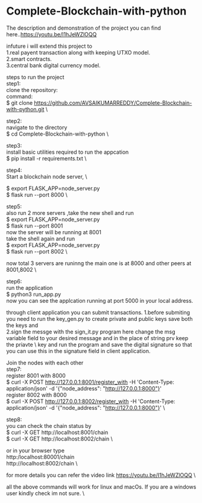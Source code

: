 # Complete-Blockchain-with-python
The description and demonstration of the project you can find here..https://youtu.be/I1hJeWZlOQQ

infuture i will extend this project to \
        1.real payent transaction along with keeping UTXO model. \
        2.smart contracts. \
        3.central bank digital currency model. 
        

steps to run the project \
step1: \
clone the repository: \
command: \
$ git clone https://github.com/AVSAIKUMARREDDY/Complete-Blockchain-with-python.git \

step2: \
navigate to the directory \
$ cd Complete-Blockchain-with-python \

step3: \
install basic utilities required to run the appcation \
$ pip install -r requirements.txt \

step4: \
Start a blockchain node server, \

$ export FLASK_APP=node_server.py \
$ flask run --port 8000 \

step5: \
also run 2 more servers ,take the new shell and run \
$ export FLASK_APP=node_server.py \
$ flask run --port 8001 \
now the server will be running at 8001 \
take the shell again and run \
$ export FLASK_APP=node_server.py \
$ flask run --port 8002 \

now total 3 servers are runinng the main one is at 8000 and other peers at 8001,8002 \

step6: \
run the application \
$ python3 run_app.py \
now you can see the applcation running at port 5000 in your local address.

through client application you can submit transactions. 
  1.before submiting you need to run the key_gen.py to create private and public keys save both the keys and \
  2.sign the messge with the sign_it.py program here change the msg variable field to your desired message and in the place of string prv keep the priavte \      key and run the program and save the digital signature so that you can use this in the signature field in client application.

Join the nodes with each other  \
step7: \
register 8001 with 8000 \
$ curl -X POST http://127.0.0.1:8001/register_with -H 'Content-Type: application/json' -d '{"node_address": "http://127.0.0.1:8000"}' \
register 8002 with 8000 \
$ curl -X POST http://127.0.0.1:8002/register_with -H 'Content-Type: application/json' -d '{"node_address": "http://127.0.0.1:8000"}' \

step8: \
you can check the chain status by \
$ curl -X GET http://localhost:8001/chain \
$ curl -X GET http://localhost:8002/chain \

or 
in your browser type \
http:/localhost:80001/chain \
http://localhost:8002/chain \


for more details you can refer the video link https://youtu.be/I1hJeWZlOQQ \


all the above commands will work for linux and macOs. If you are a windows user kindly check im not sure. \










